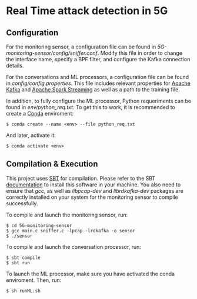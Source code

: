 # Real Time attack detection  in 5G


## Configuration
For the monitoring sensor, a configuration file can be found in *5G-monitoring-sensor/config/sniffer.conf*. Modify this file in order to change the interface name, specify a BPF filter, and configure the Kafka connection details.

For the conversations and ML processors, a configuration file can be found in *config/config.properties*. This file includes relevant properties for
[Apache Kafka](https://kafka.apache.org/) and [Apache Spark Streaming](https://spark.apache.org/streaming/) as well as a path to the training file.

In addition, to fully configure the ML processor, Python requeriments can be found in *env/python_req.txt*.
To get this to work, it is recommended to create a [Conda](https://docs.conda.io/en/latest/) enviroment:
```
$ conda create --name <env> --file python_req.txt
```
And later, activate it:
```
$ conda activate <env>
```  

## Compilation & Execution
This project uses [SBT](https://www.scala-sbt.org/) for compilation. Please refer to the SBT [documentation](https://www.scala-sbt.org/1.x/docs/)
 to install this software in your machine. You also need to ensure that *gcc*, as well as *libpcap-dev* and *librdkafka-dev* packages are correctly installed on your system for the monitoring sensor to compile successfully.
 
 To compile and launch the monitoring sensor, run:
 ```
$ cd 5G-monitoring-sensor
$ gcc main.c sniffer.c -lpcap -lrdkafka -o sensor
$ ./sensor
```
 
 To compile and launch the conversation processor, run:
```
$ sbt compile
$ sbt run
```

To launch the ML processor, make sure you have activated the conda enviroment. Then, run:
```
$ sh runML.sh
```
